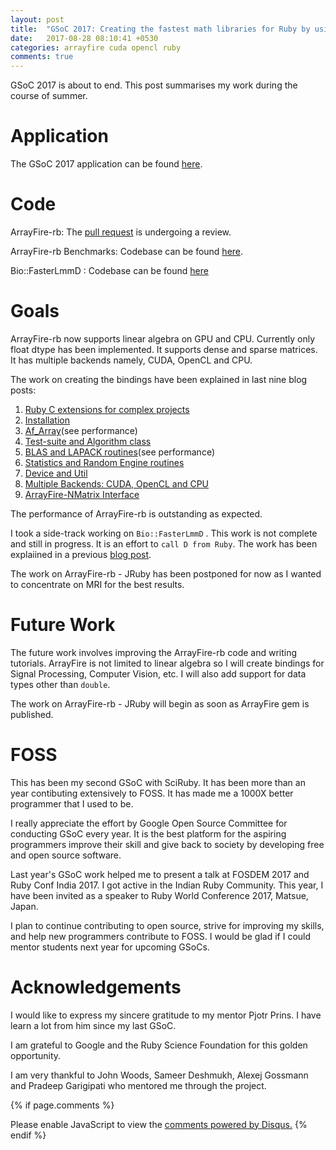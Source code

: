 ```yaml
---
layout: post
title:  "GSoC 2017: Creating the fastest math libraries for Ruby by using the GPU through OpenCL and ArrayFire."
date:   2017-08-28 08:10:41 +0530
categories: arrayfire cuda opencl ruby
comments: true
---
```


GSoC 2017 is about to end. This post summarises my work during the course of summer.

# Application

The GSoC 2017 application can be found [here](https://github.com/prasunanand/resume/wiki/GSoC-2017-proposal).

# Code

ArrayFire-rb: The [pull request](https://github.com/arrayfire/arrayfire-rb/pull/3) is undergoing a review.

ArrayFire-rb Benchmarks: Codebase can be found [here](https://github.com/prasunanand/arrayfire-rb-benchmark-suite).

Bio::FasterLmmD : Codebase can be found [here](https://github.com/prasunanand/bio-faster_lmm_d)

# Goals

ArrayFire-rb now supports linear algebra on GPU and CPU. Currently only float dtype has been implemented.
It supports dense and sparse matrices. It has multiple backends namely, CUDA, OpenCL and CPU.

The work on creating the bindings have been explained in last nine blog posts:

1. [Ruby C extensions for complex projects](/ruby-c-extensions/2017/06/23/gsoc17-ruby-c-extensions-for-complex-projects.html)
2. [Installation](/arrayfire/2017/06/23/gsoc17-arrayfire-ruby-bindings-part-1-installation.html)
3. [Af_Array](/arrayfire/2017/07/04/gsoc17-arrayfire-ruby-bindings-part-2-af_array.html)(see performance)
4. [Test-suite and Algorithm class](/arrayfire/2017/07/22/gsoc17-arrayfire-ruby-bindings-part-3-minitest-algorithm.html)
5. [BLAS and LAPACK routines](/arrayfire/2017/08/16/gsoc17-arrayfire-ruby-bindings-part-4-blas-lapack.html)(see performance)
6. [Statistics and Random Engine routines](/arrayfire/2017/08/17/gsoc17-arrayfire-ruby-bindings-part-4-statistics-and-random-engine.html)
7. [Device and Util](/arrayfire/2017/08/22/gsoc17-arrayfire-ruby-bindings-part-6-device.html)
8. [Multiple Backends: CUDA, OpenCL and CPU](/arrayfire/2017/08/24/gsoc17-arrayfire-ruby-bindings-part-7-backend-cuda-and-opencl.html)
9. [ArrayFire-NMatrix Interface](/arrayfire/2017/08/24/gsoc17-arrayfire-ruby-bindings-part-8-nmatrix-interface.html)

The performance of ArrayFire-rb is outstanding as expected.

I took a side-track working on `Bio::FasterLmmD` . This work is not complete and still in progress.
It is an effort to `call D from Ruby`. The work has been explaiined in a previous [blog post](/gpu-computing/2017/07/25/gsoc17-calling-d-from-ruby-for-gpu-computing.html).

The work on ArrayFire-rb - JRuby has been postponed for now as I wanted to concentrate on MRI for
the best results.

# Future Work

The future work involves improving the ArrayFire-rb code and writing tutorials. ArrayFire is not limited to
linear algebra so I will create bindings for Signal Processing, Computer Vision, etc. I will also add support
for data types other than `double`.

The work on ArrayFire-rb - JRuby will begin as soon as ArrayFire gem is published.

# FOSS

This has been my second GSoC with SciRuby. It has been more than an year contibuting extensively to FOSS.
It has made me a 1000X better programmer that I used to be.

I really appreciate the effort by Google Open Source Committee for conducting GSoC every year. It is the
best platform for the aspiring programmers improve their skill and give back to society by developing free
and open source software.

Last year's GSoC work helped me to present a talk at FOSDEM 2017 and Ruby Conf India 2017.  I got active
in the Indian Ruby Community. This year, I have been invited as a speaker to Ruby World Conference 2017, Matsue, Japan.

I plan to continue contributing to open source, strive for improving my skills, and help new programmers
contribute to FOSS. I would be glad if I could mentor students next year for upcoming GSoCs.

# Acknowledgements

I would like to express my sincere gratitude to my mentor Pjotr Prins. I have learn a lot from
him since my last GSoC.

I am grateful to Google and the Ruby Science Foundation for this golden opportunity.

I am very thankful to John Woods, Sameer Deshmukh, Alexej Gossmann and Pradeep Garigipati
who mentored me through the project.

{% if page.comments %}
<div id="disqus_thread"></div>
<script>
(function() { // DON'T EDIT BELOW THIS LINE
var d = document, s = d.createElement('script');

s.src = '//prasunanandblog.disqus.com/embed.js';

s.setAttribute('data-timestamp', +new Date());
(d.head || d.body).appendChild(s);
})();
</script>
<noscript>Please enable JavaScript to view the <a href="https://disqus.com/?ref_noscript" rel="nofollow">comments powered by Disqus.</a></noscript>
{% endif %}